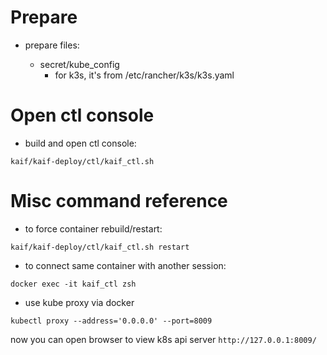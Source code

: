 Prepare
===================

* prepare files:

    - secret/kube_config
        * for k3s, it's from /etc/rancher/k3s/k3s.yaml

Open ctl console
=======================

* build and open ctl console:

```
kaif/kaif-deploy/ctl/kaif_ctl.sh
```

Misc command reference
========================

* to force container rebuild/restart:

```
kaif/kaif-deploy/ctl/kaif_ctl.sh restart
```

* to connect same container with another session:

```
docker exec -it kaif_ctl zsh
```

* use kube proxy via docker

```
kubectl proxy --address='0.0.0.0' --port=8009 
```

now you can open browser to view k8s api server `http://127.0.0.1:8009/`
 
